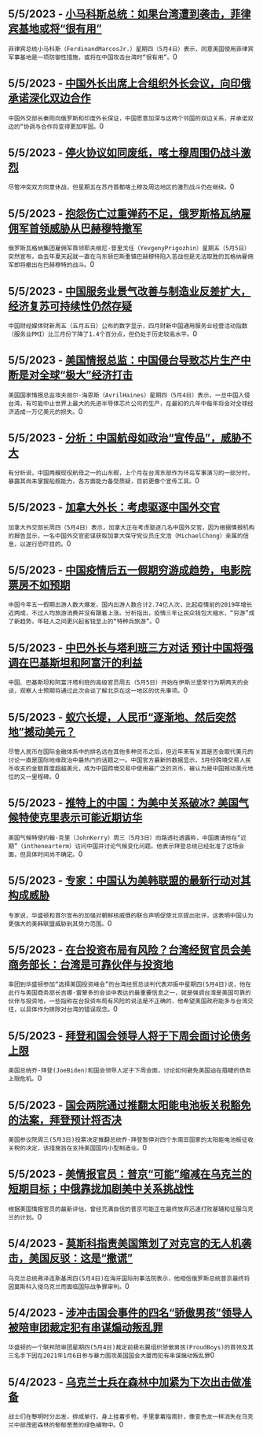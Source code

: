 
  ## 5/5/2023 - [小马科斯总统：如果台湾遭到袭击，菲律宾基地或将“很有用”](https://www.voachinese.com/a/marcos-says-philippines-bases-could-be-useful-if-taiwan-attacked-20230505/7080545.html)
 ```菲律宾总统小马科斯（FerdinandMarcosJr.）星期四（5月4日）表示，同意美国使用菲律宾军事基地是一项防御性措施，或将在中国攻击台湾时“很有用”。```0
  ## 5/5/2023 - [中国外长出席上合组织外长会议，向印俄承诺深化双边合作 ](https://www.voachinese.com/a/china-assures-russia-india-of-deepening-cooperation-20230505/7080441.html)
 ```中国外交部长秦刚向俄罗斯和印度外长保证，中国愿意加深与这两个邻国的双边关系，并承诺双边的“协调与合作将变得更加牢固。```0
  ## 5/5/2023 - [停火协议如同废纸，喀土穆周围仍战斗激烈](https://www.voachinese.com/a/heavy-fighting-continues-around-khartoum-despite-cease-fire-20230505/7080357.html)
 ```尽管冲突双方同意休战，但星期五在苏丹首都喀土穆及周边地区的激烈战斗仍在继续。```0
  ## 5/5/2023 - [抱怨伤亡过重弹药不足，俄罗斯格瓦纳雇佣军首领威胁从巴赫穆特撤军](https://www.voachinese.com/a/russia-s-wagner-boss-threatens-bakhmut-pullout-in-ukraine-20230505/7080326.html)
 ```俄罗斯瓦格纳集团雇佣军首领耶夫根尼·普里戈任（YevgenyPrigozhin）星期五（5月5日）突然宣布，自去年夏天起就一直在乌东顿巴斯重镇巴赫穆特陷入苦战但是无法取胜的瓦格纳雇佣军即将撤出在巴赫穆特的战斗。```0
  ## 5/5/2023 - [中国服务业景气改善与制造业反差扩大，经济复苏可持续性仍然存疑](https://www.voachinese.com/a/china-s-services-activity-grows-but-at-slower-pace---caixin-pmi-20230505/7080165.html)
 ```中国财经媒体财新周五（五月五日）公布的数字显示，四月财新中国通用服务业经营活动指数（服务业PMI）比三月份下降了1.4个百分点，但仍处于历史较高水平。```0
  ## 5/5/2023 - [美国情报总监：中国侵台导致芯片生产中断是对全球“极大”经济打击](https://www.voachinese.com/a/top-us-spy-says-chinese-invasion-halting-taiwan-chip-production-would-enormous-global-economic-blow-20230505/7080199.html)
 ```美国国家情报总监埃夫丽尔·海恩斯（AvrilHaines）星期四（5月4日）表示，一旦中国入侵台湾，有可能中止世界上最大的先进半导体芯片公司的生产，在最初的几年中每年将会对全球经济造成一万亿美元的损失。```0
  ## 5/5/2023 - [分析：中国航母如政治“宣传品”，威胁不大](https://www.voachinese.com/a/china-aircraft-carriers-theatrical-role-20230505/7080012.html)
 ```有分析说，中国两艘现役航母之一的山东舰，上个月在台湾东部作为环岛军事演习的一部分时，暴露其尚未掌握船舰能力，各方面能力备受质疑，目前更像个宣传工具。```0
  ## 5/5/2023 - [加拿大外长：考虑驱逐中国外交官](https://www.voachinese.com/a/canada-china-diplomats-20230505/7079992.html)
 ```加拿大外交部长周四（5月4日）表示，加拿大正在考虑驱逐几名中国外交官，因为根据情报机构的报告显示，一名中国外交官密谋获取加拿大保守党议员庄文浩（MichaelChong）亲属的信息，以遂行恐吓目的。```0
  ## 5/5/2023 - [中国疫情后五一假期穷游成趋势，电影院票房不如预期](https://www.voachinese.com/a/china-labor-day-holidays-20230505/7079942.html)
 ```中国今年五一假期出游人数大爆发，国内出游人数合计2.74亿人次，比起疫情前的2019年增长近两成，不过人均旅游消费并没有跟着上涨。分析指出，疫情三年让民众钱包大缩水，“穷游”成了新趋势，年轻人之间更兴起省钱至上的“特种兵旅游”。```0
  ## 5/5/2023 - [中巴外长与塔利班三方对话 预计中国将强调在巴基斯坦和阿富汗的利益](https://www.voachinese.com/a/china-taliban-pakistan-preview-20230505/7079933.html)
 ```中国、巴基斯坦和阿富汗塔利班的高级官员周五（5月5日）开始在伊斯兰堡举行为期两天的会谈，观察人士预期将通过此次会谈了解北京在这一地区的优先事项。```0
  ## 5/5/2023 - [蚁穴长堤，人民币“逐渐地、然后突然地”撼动美元？](https://www.voachinese.com/a/7079421.html)
 ```尽管人民币在国际金融体系中的排名远在其他多种货币之后，但近年来有关其是否会取代美元的讨论一直是国际地缘政治中最热门的话题之一。中国官方最新的数据显示，3月份跨境交易人民币收支的金额首度超越美元，成为中国跨境交易中使用最广泛的货币，被认为是中国撼动美元地位的又一里程碑。```0
  ## 5/5/2023 - [推特上的中国：为美中关系破冰? 美国气候特使克里表示可能近期访华](https://www.voachinese.com/a/china-on-twitter-kerry-20230504/7079323.html)
 ```美国气候特使约翰·克里（JohnKerry）周三（5月3日）向路透社透露称，中国邀请他在“近期”（inthenearterm）访问中国并讨论气候变化问题。他表示拜登总统已经批准了这场会面，但具体时间尚不确定。```0
  ## 5/5/2023 - [专家：中国认为美韩联盟的最新行动对其构成威胁](https://www.voachinese.com/a/experts-china-finds-a-threat-in-latest-move-by-us-skorea-alliance-20230504/7079802.html)
 ```专家说，华盛顿和首尔宣布的加强对朝鲜核威慑的联合声明促使北京提出批评，这表明中国认为更强大的美韩联盟威胁到其势力范围。```0
  ## 5/5/2023 - [在台投资布局有风险？台湾经贸官员会美商务部长：台湾是可靠伙伴与投资地](https://www.voachinese.com/a/amid-war-talk-taiwan-trade-official-met-with-us-commerce-secretary-says-taiwan-a-reliable-partner-and-safe-investment-destination-20230504/7079433.html)
 ```率团到华盛顿参加“选择美国投资峰会”的台湾经贸总谈判代表邓振中星期四(5月4日)说，他在此行与美国商务部长吉娜·雷蒙多的会谈中表达的最重要信息之一，就是强调台湾是美国可靠的伙伴与投资地，一些指称在台投资布局有风险的说法是不正确的，他希望美国政府能多与台湾交往，以具体作为排除对台湾的错误观念。```0
  ## 5/5/2023 - [拜登和国会领导人将于下周会面讨论债务上限](https://www.voachinese.com/a/biden-congressional-leadership-set-to-meet-next-week-on-debt-ceiling-20230504/7079394.html)
 ```美国总统乔·拜登(JoeBiden)和国会领导人定于下周会面，讨论如何避免美国迫在眉睫的债务上限危机。```0
  ## 5/5/2023 - [国会两院通过推翻太阳能电池板关税豁免的法案，拜登预计将否决](https://www.voachinese.com/a/us-senate-repeals-solar-panel-tariff-suspension-biden-expected-to-veto-20230504/7079806.html)
 ```美国参议院周三(5月3日)投票决定推翻总统乔·拜登暂停对四个东南亚国家的太阳能电池板征收关税的决定，该措施旨在支持美国国内小型制造业。```0
  ## 5/5/2023 - [美情报官员：普京“可能”缩减在乌克兰的短期目标；中俄靠拢加剧美中关系挑战性](https://www.voachinese.com/a/putin-probably-scaling-back-short-term-goals-in-ukraine-20230504/7079415.html)
 ```根据美国情报官员的最新评估，曾经充满自信的普京可能正在最终放弃迅速打败基辅和征服乌克兰的计划。```0
  ## 5/4/2023 - [莫斯科指责美国策划了对克宫的无人机袭击，美国反驳：这是“撒谎”](https://www.voachinese.com/a/zelenskyy-calls-for-special-tribunal-to-investigate-russia-s-crime-of-aggression-20230504/7079220.html)
 ```乌克兰总统弗泽连斯基周四(5月4日)在海牙国际刑事法院表示，他相信俄罗斯总统普京最终将因莫斯科入侵乌克兰而面临国际战争罪审判。```0
  ## 5/4/2023 - [涉冲击国会事件的四名“骄傲男孩”领导人被陪审团裁定犯有串谋煽动叛乱罪](https://www.voachinese.com/a/four-proud-boys-leaders-convicted-of-seditious-conspiracy-20230504/7079382.html)
 ```华盛顿的一个联邦陪审团星期四(5月4日)裁定前极右翼组织骄傲男孩(ProudBoys)的首领及其三名手下因在2021年1月6日参与暴力围攻美国国会大厦而犯有串谋煽动叛乱罪```0
  ## 5/4/2023 - [乌克兰士兵在森林中加紧为下次出击做准备](https://www.voachinese.com/a/in-ukraine-s-forests-fighters-race-to-prepare-for-next-push-20230504/7079281.html)
 ```战士们在黎明时分出发，排成单行，身上挂着步枪，手里拿着指南针，像变色龙一样消失在乌克兰中部茂密森林的郁郁葱葱的绿色植物中。```0
